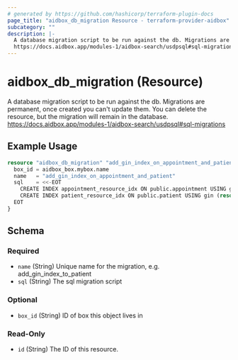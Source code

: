 ```yaml
---
# generated by https://github.com/hashicorp/terraform-plugin-docs
page_title: "aidbox_db_migration Resource - terraform-provider-aidbox"
subcategory: ""
description: |-
  A database migration script to be run against the db. Migrations are permanent, once created you can't update them. You can delete the resource, but the migration will remain in the database.
  https://docs.aidbox.app/modules-1/aidbox-search/usdpsql#sql-migrations
---
```


# aidbox_db_migration (Resource)

A database migration script to be run against the db. Migrations are permanent, once created you can't update them. You can delete the resource, but the migration will remain in the database.
https://docs.aidbox.app/modules-1/aidbox-search/usdpsql#sql-migrations

## Example Usage

```terraform
resource "aidbox_db_migration" "add_gin_index_on_appointment_and_patient" {
  box_id = aidbox_box.mybox.name
  name   = "add_gin_index_on_appointment_and_patient"
  sql    = <<-EOT
    CREATE INDEX appointment_resource_idx ON public.appointment USING gin (resource);
    CREATE INDEX patient_resource_idx ON public.patient USING gin (resource);
  EOT
}
```

<!-- schema generated by tfplugindocs -->
## Schema

### Required

- `name` (String) Unique name for the migration, e.g. add_gin_index_to_patient
- `sql` (String) The sql migration script

### Optional

- `box_id` (String) ID of box this object lives in

### Read-Only

- `id` (String) The ID of this resource.


